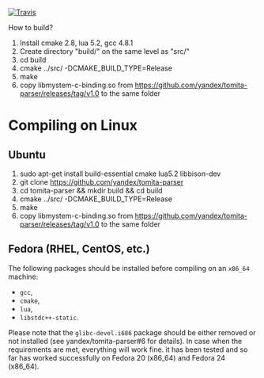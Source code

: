 [![Travis](https://img.shields.io/travis/yandex/tomita-parser/master.svg?style=plastic)](https://travis-ci.org/yandex/tomita-parser)

How to build?

1. Install cmake 2.8, lua 5.2, gcc 4.8.1
2. Create directory "build/" on the same level as "src/"
3. cd build
4. cmake ../src/ -DCMAKE_BUILD_TYPE=Release
5. make
6. copy libmystem-c-binding.so from https://github.com/yandex/tomita-parser/releases/tag/v1.0 to the same folder

# Compiling on Linux

## Ubuntu

1. sudo apt-get install build-essential cmake lua5.2 libbison-dev
2. git clone https://github.com/yandex/tomita-parser
3. cd tomita-parser && mkdir build && cd build
4. cmake ../src/ -DCMAKE_BUILD_TYPE=Release
5. make
6. copy libmystem-c-binding.so from https://github.com/yandex/tomita-parser/releases/tag/v1.0 to the same folder

## Fedora (RHEL, CentOS, etc.)

The following packages should be installed before compiling on an `x86_64` machine:

* `gcc`,
* `cmake`,
* `lua`,
* `libstdc++-static`.

Please note that the `glibc-devel.i686` package should be either removed or not installed (see yandex/tomita-parser#6 for details). In case when the requirements are met, everything will work fine. it has been tested and so far has worked successfully on Fedora 20 (x86_64) and Fedora 24 (x86_64).
